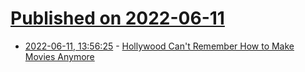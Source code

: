 # [Published on 2022-06-11](index.md)

* [2022-06-11, 13:56:25](https://news.ycombinator.com/item?id=31704448) - [Hollywood Can't Remember How to Make Movies Anymore](https://www.welltechnically.news/p/hollywood-cant-remember-how-to-make-movies)
